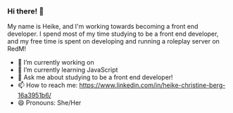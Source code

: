 ### Hi there! 👋

My name is Heike, and I'm working towards becoming a front end developer. I spend most of my time studying to be a front end developer, and my free time is spent on developing and running a roleplay server on RedM!

- 🔭 I’m currently working on
- 🌱 I’m currently learning JavaScript
- 💬 Ask me about studying to be a front end developer!
- 📫 How to reach me: https://www.linkedin.com/in/heike-christine-berg-16a3951b6/
- 😄 Pronouns: She/Her

